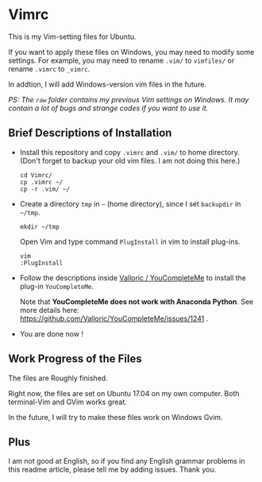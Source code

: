 # Vimrc

This is my Vim-setting files for Ubuntu.

If you want to apply these files on Windows, you may need to modify some settings. For example, you may  need to rename `.vim/` to `vimfiles/` or rename `.vimrc` to `_vimrc`.

In addtion, I will add Windows-version vim files in the future.

*PS: The `raw` folder contains my previous Vim settings on Windows.  It may contain a lot of bugs and strange codes if you want to use it.*

## Brief Descriptions of Installation

- Install this repository and copy `.vimrc` and `.vim/` to home directory.
  (Don't forget to backup your old vim files. I am not doing this here.)

  ```shell
  cd Vimrc/
  cp .vimrc ~/
  cp -r .vim/ ~/
  ```

- Create a directory `tmp` in `~` (home directory), since I set `backupdir` in `~/tmp`.

  ```shell
  mkdir ~/tmp
  ```

  Open Vim and type command `PlugInstall` in vim to install plug-ins.

  ```shell
  vim
  :PlugInstall
  ```

- Follow the descriptions inside [Valloric / YouCompleteMe](https://github.com/Valloric/YouCompleteMe) to install the plug-in `YouCompleteMe`.

  Note that **YouCompleteMe does not work with Anaconda Python**. See more details here: https://github.com/Valloric/YouCompleteMe/issues/1241 .

- You are done now !

## Work Progress of the Files

The files are Roughly finished.

Right now, the files are set on Ubuntu 17.04 on my own computer. Both terminal-Vim and GVim works great.

In the future, I will try to make these files work on Windows Gvim.

## Plus

I am not good at English, so if you find any English grammar problems in this readme article, please tell me by adding issues. Thank you.